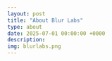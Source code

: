```yaml
---
layout: post
title: "About Blur Labs"
type: about
date: 2025-07-01 00:00:00 +0000
description: 
img: blurlabs.png
---
```

